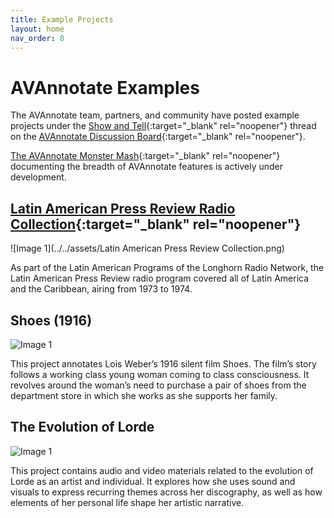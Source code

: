```yaml
---
title: Example Projects
layout: home
nav_order: 8
---
```

# AVAnnotate Examples
The AVAnnotate team, partners, and community have posted example projects under the [Show and Tell](https://github.com/orgs/AVAnnotate/discussions/categories/show-and-tell){:target="_blank" rel="noopener"} thread on the [AVAnnotate Discussion Board](https://github.com/orgs/AVAnnotate/discussions){:target="_blank" rel="noopener"}. 

[The AVAnnotate Monster Mash](https://avannotate.github.io/mm/){:target="_blank" rel="noopener"} documenting the breadth of AVAnnotate features is actively under development. 

## [Latin American Press Review Radio Collection](https://llilasbenson.github.io/lapr/pages/957fbd39-5a56-4e7c-8771-31b4af8623c6/){:target="_blank" rel="noopener"}

![Image 1](../../assets/Latin American Press Review Collection.png)

As part of the Latin American Programs of the Longhorn Radio Network, the Latin American Press Review radio program covered all of Latin America and the Caribbean, airing from 1973 to 1974.

## Shoes (1916)

![Image 1](../../assets/Shoes011.HandOfPoverty_800x.webp)

This project annotates Lois Weber’s 1916 silent film Shoes. The film’s story follows a working class young woman coming to class consciousness. It revolves around the woman’s need to purchase a pair of shoes from the department store in which she works as she supports her family.

## The Evolution of Lorde

![Image 1](../../assets/lorde.jpg)

This project contains audio and video materials related to the evolution of Lorde as an artist and individual.  It explores how she uses sound and visuals to express recurring themes across her discography, as well as how elements of her personal life shape her artistic narrative.
